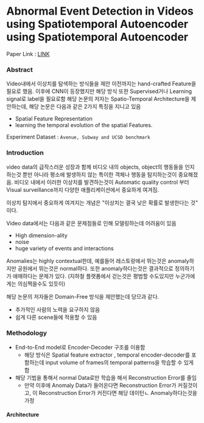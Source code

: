 # Abnormal Event Detection in Videos using Spatiotemporal Autoencoder using Spatiotemporal Autoencoder
Paper Link : [LINK](https://arxiv.org/pdf/1701.01546.pdf)

### Abstract 
Video내에서 이상치를 탐색하는 방식들을 제안
이전까지는 hand-crafted Feature을 필요로 했음. 이후에 CNN이 등장했지만 해당 방식 또한 Supervised거나 Learning signal로 label을 필요로함
해당 논문의 저자는 Spatio-Temporal Architecture을 제안하는데, 해당 논문은 다음과 같은 2가지 특징을 지니고 있음
- Spatial Feature Representation
- learning the temporal evolution of the spatial Features.

Experiment Dataset : ```Avenue, Subway and UCSD benchmark```



### Introduction
video data의 급작스러운 성장과 함께 비디오 내의 objects, object의 행동들을 인지하는것 뿐만 아니라 평소에 발생하지 않는 특이한 객체나 행동을 탐지하는것이 중요해졌음.
비디오 내에서 이러한 이상치를 발견하는것이 Automatic quality control 부터 Visual surveillance까지 다양한 애플리케이션에서 중요하게 여겨짐.

이상치 탐지에서 중요하게 여겨지는 개념은 "이상치는 결국 낮은 확률로 발생한다는 것" 이다.

Video data에서는 다음과 같은 문제점들로 인해 모델링하는데 어려움이 있음
- High dimension-ality
- noise
- huge variety of events and interactions

Anomalies는 highly contextual한데, 예를들어 레스토랑에서 뛰는것은 anomaly하지만 공원에서 뛰는것은 normal하다.
또한 anomaly하다는것은 결과적으로 정의하기가 애매하다는 문제가 있다. (지하철 플랫폼에서 걷는것은 평범할 수도있지만 누군가에게는 의심쩍을수도 있듯이)

해당 논문의 저자들은 Domain-Free 방식을 제안했는데 당므과 같다.
- 추가적인 사람의 노력을 요구하지 않음
- 쉽게 다른 scene들에 적용할 수 있음




### Methodology
- End-to-End model로 Encoder-Decoder 구조를 이용함
  - 해당 방식은 Spatial feature extractor , temporal encoder-decoder를 포함하는데 input volume of frames의 temporal patterns을 학습할 수 있게함
- 해당 기법을 통해서 normal Data로만 학습을 해서 Reconstruction Error를 줄임
  - 만약 이후에 Anomaly Data가 들어온다면 Reconstruction Error가 커질것이고, 이 Reconstruction Error가 커진다면 해당 데이턴ㄴ Anomaly하다는것을 가정

#### Architecture
